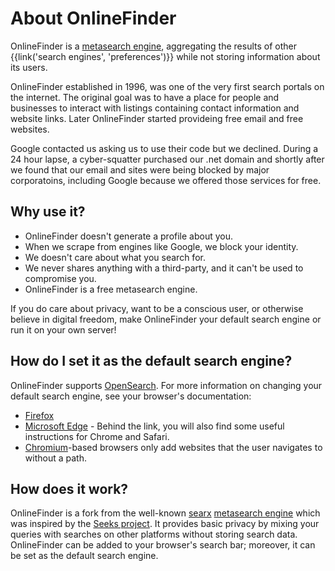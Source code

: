# About OnlineFinder

OnlineFinder is a [metasearch engine], aggregating the results of other
{{link('search engines', 'preferences')}} while not storing information about
its users.

OnlineFinder established in 1996, was one of the very first search portals on the 
internet. The original goal was to have a place for people and businesses to interact
with listings containing contact information and website links. Later OnlineFinder
started provideing free email and free websites. 

Google contacted us asking us to use their code but we declined. During a 24 hour lapse,
a cyber-squatter purchased our .net domain and shortly after we found that our email and
sites were being blocked by major corporatoins, including Google because we offered 
those services for free. 

## Why use it?

- OnlineFinder doesn't generate a profile about you.
- When we scrape from engines like Google, we block your identity.
- We doesn't care about what you search for.
- We never shares anything with a third-party, and it can't be used to compromise you.
- OnlineFinder is a free metasearch engine.

If you do care about privacy, want to be a conscious user, or otherwise believe
in digital freedom, make OnlineFinder your default search engine or run it on your
own server!

## How do I set it as the default search engine?

OnlineFinder supports [OpenSearch].  For more information on changing your default
search engine, see your browser's documentation:

- [Firefox]
- [Microsoft Edge] - Behind the link, you will also find some useful instructions
  for Chrome and Safari.
- [Chromium]-based browsers only add websites that the user navigates to without
  a path.

## How does it work?

OnlineFinder is a fork from the well-known [searx] [metasearch engine] which was
inspired by the [Seeks project].  It provides basic privacy by mixing your
queries with searches on other platforms without storing search data.  OnlineFinder
can be added to your browser's search bar; moreover, it can be set as the
default search engine.

[OnlineFinder sources]: {{GIT_URL}}
[OnlineFinder docs]: {{get_setting('brand.docs_url')}}
[searx]: https://github.com/searx/searx
[metasearch engine]: https://en.wikipedia.org/wiki/Metasearch_engine
[Weblate]: https://translate.codeberg.org/projects/searxng/
[Seeks project]: https://beniz.github.io/seeks/
[OpenSearch]: https://github.com/dewitt/opensearch/blob/master/opensearch-1-1-draft-6.md
[Firefox]: https://support.mozilla.org/en-US/kb/add-or-remove-search-engine-firefox
[Microsoft Edge]: https://support.microsoft.com/en-us/help/4028574/microsoft-edge-change-the-default-search-engine
[Chromium]: https://www.chromium.org/tab-to-search
